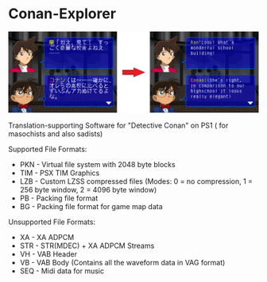 # Conan-Explorer

![](https://github.com/derplayer/Conan-Explorer/blob/master/wiki/images/translation_preview.png)

Translation-supporting Software for "Detective Conan" on PS1 ( for masochists and also sadists)

Supported File Formats:

* PKN - Virtual file system with 2048 byte blocks
* TIM - PSX TIM Graphics
* LZB - Custom LZSS compressed files (Modes: 0 = no compression, 1 = 256 byte window, 2 = 4096 byte window)
* PB - Packing file format
* BG - Packing file format for game map data


Unsupported File Formats:

* XA - XA ADPCM
* STR - STR(MDEC) + XA ADPCM Streams
* VH  - VAB Header
* VB  - VAB Body (Contains all the waveform data in VAG format)
* SEQ - Midi data for music
